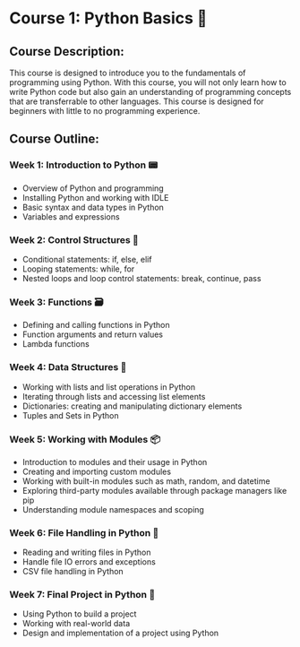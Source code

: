 # Course 1: Python Basics 🐍

## Course Description:
This course is designed to introduce you to the fundamentals of programming using Python. With this course, you will not only learn how to write Python code but also gain an understanding of programming concepts that are transferrable to other languages. This course is designed for beginners with little to no programming experience.

## Course Outline:

### Week 1: Introduction to Python 📟
- Overview of Python and programming
- Installing Python and working with IDLE
- Basic syntax and data types in Python
- Variables and expressions

### Week 2: Control Structures 🚦
- Conditional statements: if, else, elif
- Looping statements: while, for
- Nested loops and loop control statements: break, continue, pass

### Week 3: Functions 🗃️
- Defining and calling functions in Python
- Function arguments and return values
- Lambda functions

### Week 4: Data Structures 📃
- Working with lists and list operations in Python
- Iterating through lists and accessing list elements
- Dictionaries: creating and manipulating dictionary elements
- Tuples and Sets in Python

### Week 5: Working with Modules 📦
- Introduction to modules and their usage in Python
- Creating and importing custom modules
- Working with built-in modules such as math, random, and datetime
- Exploring third-party modules available through package managers like pip
- Understanding module namespaces and scoping

### Week 6: File Handling in Python 📁
- Reading and writing files in Python
- Handle file IO errors and exceptions
- CSV file handling in Python

### Week 7: Final Project in Python 🏁
- Using Python to build a project 
- Working with real-world data
- Design and implementation of a project using Python
